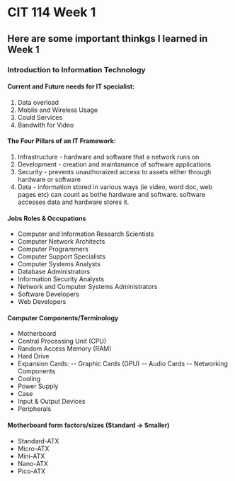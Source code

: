 # CIT 114 Week 1
## Here are some important thinkgs I learned in Week 1
### Introduction to Information Technology

#### Current and Future needs for IT specialist:
1. Data overload
2. Mobile and Wireless Usage
3. Could Services
4. Bandwith for Video

#### The Four Pillars of an IT Framework:
1. Infrastructure - hardware and software that a network runs on
2. Development - creation and maintanance of software applications
3. Security - prevents unauthoraized access to assets either through hardware or software
4. Data - information stored in various ways (ie video, word doc, web pages etc) can count as bothe hardware and software. software accesses data and hardware stores it.

#### Jobs Roles & Occupations
- Computer and Information Research Scientists
- Computer Network Architects
- Computer Programmers
- Computer Support Specialists
- Computer Systems Analysts
- Database Administrators
- Information Security Analysts
- Network and Computer Systems Administrators
- Software Developers
- Web Developers

#### Computer Components/Terminology
- Motherboard
- Central Processing Unit (CPU)
- Random Access Memory (RAM)
- Hard Drive
- Expansion Cards:
-- Graphic Cards (GPU)
-- Audio Cards
-- Networking Components
- Cooling
- Power Supply
- Case
- Input & Output Devices
- Peripherals



#### Motherboard form factors/sizes (Standard -> Smaller)
- Standard-ATX
- Micro-ATX
- Mini-ATX
- Nano-ATX
- Pico-ATX
